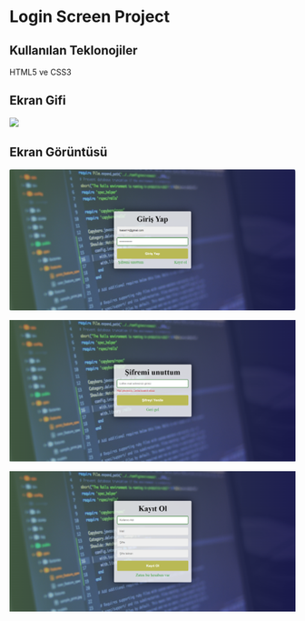 <h1>Login Screen Project</h1>

<h2>Kullanılan Teklonojiler</h2>

HTML5 ve CSS3 

<h2>Ekran Gifi</h2>

![](screen.gif)

<h2>Ekran Görüntüsü</h2>

![](Ekran1.png)

![](Ekran2.png)

![](Ekran3.png)

